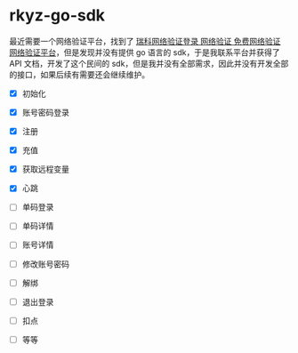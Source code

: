 # rkyz-go-sdk

最近需要一个网络验证平台，找到了 [瑞科网络验证登录 网络验证 免费网络验证 网络验证平台](http://www.ruikeyz.com/page/lg/login.html)，但是发现并没有提供 go 语言的 sdk，于是我联系平台并获得了 API 文档，开发了这个民间的 sdk，但是我并没有全部需求，因此并没有开发全部的接口，如果后续有需要还会继续维护。

- [x] 初始化

- [x] 账号密码登录

- [x] 注册

- [x] 充值

- [x] 获取远程变量

- [x] 心跳

- [ ] 单码登录

- [ ] 单码详情

- [ ] 账号详情

- [ ] 修改账号密码

- [ ] 解绑

- [ ] 退出登录

- [ ] 扣点

- [ ] 等等